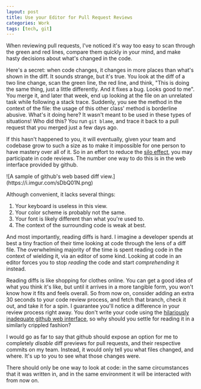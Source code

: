 ```yaml
---
layout: post
title: Use your Editor for Pull Request Reviews
categories: Work
tags: [tech, git]
---
```


When reviewing pull requests, I've noticed it's way too easy to scan through the green and red lines, compare them quickly in your mind, and make hasty decisions about what's changed in the code.

Here's a secret: when code changes, it changes in more places than what's shown in the diff. It sounds strange, but it's true. You look at the diff of a two line change, scan the green line, the red line, and think, "This is doing the same thing, just a little differently. And it fixes a bug. Looks good to me". You merge it, and later that week, end up looking at the file on an unrelated task while following a stack trace. Suddenly, you see the method in the context of the file: the usage of this other class' method is borderline abusive. What's it doing here? It wasn't meant to be used in these types of situations! Who did this? You run `git blame`, and trace it back to a pull request that you merged just a few days ago.

If this hasn't happened to you, it will eventually, given your team and codebase grow to such a size as to make it impossible for one person to have mastery over all of it. So in an effort to reduce the [silo effect](https://en.wikipedia.org/wiki/Information_silo), you may participate in code reviews. The number one way to do this is in the web interface provided by github.


<span class="image-section">
![A sample of github's web based diff view.](https://i.imgur.com/sDbQ01N.png)
</span>

Although convenient, it lacks several things:

 1. Your keyboard is useless in this view.
 0. Your color scheme is probably not the same.
 0. Your font is likely different than what you're used to.
 0. The context of the surrounding code is weak at best.

And most importantly, reading diffs is hard. I imagine a developer spends at best a tiny fraction of their time looking at code through the lens of a diff file. The overwhelming majority of the time is spent reading code in the context of wielding it, via an editor of some kind. Looking at code in an editor forces you to stop *reading* the code and start *comprehending* it instead.

Reading diffs is like shopping for clothes online. You can get a good idea of what you think it's like, but until it arrives in a more tangible form, you won't know how it fits and feels overall. So from now on, consider adding an extra 30 seconds to your code review process, and fetch that branch, check it out, and take it for a spin. I guarantee you'll notice a difference in your review process right away. You don't write your code using the [hilariously inadequate github web interface](https://i.imgur.com/GbYxTRE.png), so why should you settle for reading it in a similarly crippled fashion?

I would go as far to say that github should expose an option for me to completely *disable* diff previews for pull requests, and their respective commits on my team. Instead, it would only tell you what files changed, and where. It's up to you to see what those changes were.

There should only be one way to look at code: in the same circumstances that it was written in, and in the same environment it will be interacted with from now on.

